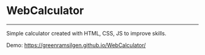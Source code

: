 # WebCalculator
---
Simple calculator created with HTML, CSS, JS to improve skills.

Demo:
https://greenramsilgen.github.io/WebCalculator/
